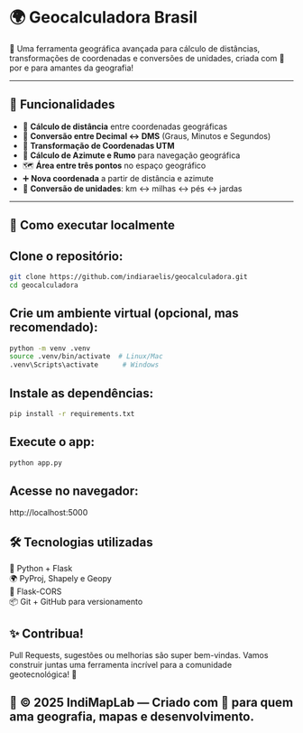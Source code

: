 # 🌍 Geocalculadora Brasil

🚀 Uma ferramenta geográfica avançada para cálculo de distâncias, transformações de coordenadas e conversões de unidades, criada com 💙 por e para amantes da geografia!

---

## 📌 Funcionalidades

- 📍 **Cálculo de distância** entre coordenadas geográficas
- 🔄 **Conversão entre Decimal ↔ DMS** (Graus, Minutos e Segundos)
- 📐 **Transformação de Coordenadas UTM**
- 🧭 **Cálculo de Azimute e Rumo** para navegação geográfica
- 🗺️ **Área entre três pontos** no espaço geográfico
- ➕ **Nova coordenada** a partir de distância e azimute
- 📏 **Conversão de unidades**: km ↔ milhas ↔ pés ↔ jardas

---

## 🚀 Como executar localmente

## Clone o repositório:

   ```bash
   git clone https://github.com/indiaraelis/geocalculadora.git
   cd geocalculadora
   ```
## Crie um ambiente virtual (opcional, mas recomendado):
```bash
python -m venv .venv
source .venv/bin/activate  # Linux/Mac
.venv\Scripts\activate      # Windows
```
## Instale as dependências:
```bash
pip install -r requirements.txt
```
## Execute o app:
```bash
python app.py
```
## Acesse no navegador:
http://localhost:5000

## 🛠️ Tecnologias utilizadas
🐍 Python + Flask  
🌍 PyProj, Shapely e Geopy  
🔗 Flask-CORS  
📦 Git + GitHub para versionamento  

## ✨ Contribua!
Pull Requests, sugestões ou melhorias são super bem-vindas. Vamos construir juntas uma ferramenta incrível para a comunidade geotecnológica! 💪  

## 📌 © 2025 IndiMapLab — Criado com 💙 para quem ama geografia, mapas e desenvolvimento.